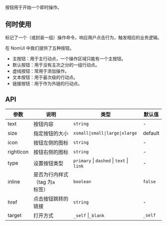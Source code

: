 按钮用于开始一个即时操作。

## 何时使用

标记了一个（或封装一组）操作命令，响应用户点击行为，触发相应的业务逻辑。

在 NomUI 中我们提供了五种按钮。

- 主按钮：用于主行动点，一个操作区域只能有一个主按钮。
- 默认按钮：用于没有主次之分的一组行动点。
- 虚线按钮：常用于添加操作。
- 文本按钮：用于最次级的行动点。
- 链接按钮：用于作为外链的行动点。

## API

| 参数 | 说明 | 类型 | 默认值 |
| --- | --- | --- | --- |
| text | 按钮内容 | `string` | - |
| size | 指定按钮的大小 | `xsmall\|small\|large\|xlarge` | default |
| icon | 按钮左侧的图标 | `string` | - |
| rightIcon | 按钮右侧的图标 | `string` | - |
| type | 设置按钮类型 | `primary` \| `dashed` \| `text` \| `link` | - |
| inline | 是否为行内样式（tag 为`a`标签） | `boolean` | `false` |
| href | 点击按钮跳转的链接 | `string` | - |
| target | 打开方式 | `_self` \|`_blank` | `_self` |
